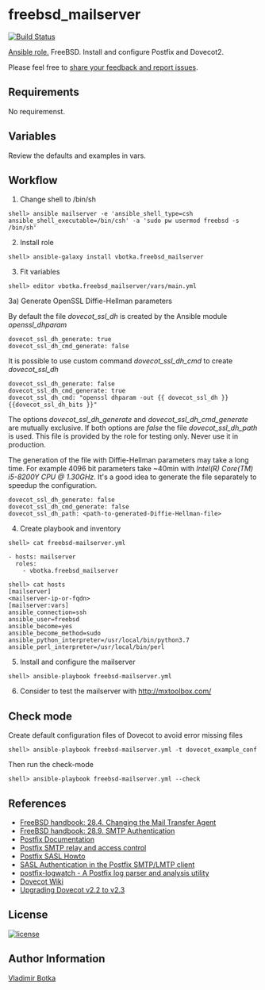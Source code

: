 # freebsd_mailserver

[![Build Status](https://travis-ci.org/vbotka/ansible-freebsd-mailserver.svg?branch=master)](https://travis-ci.org/vbotka/ansible-freebsd-mailserver)

[Ansible role.](https://galaxy.ansible.com/vbotka/freebsd_mailserver/) FreeBSD. Install and configure Postfix and Dovecot2.

Please feel free to [share your feedback and report issues](https://github.com/vbotka/ansible-freebsd-mailserver/issues).

## Requirements

No requiremenst.


## Variables

Review the defaults and examples in vars.


## Workflow

1) Change shell to /bin/sh

```
shell> ansible mailserver -e 'ansible_shell_type=csh ansible_shell_executable=/bin/csh' -a 'sudo pw usermod freebsd -s /bin/sh'
```

2) Install role

```
shell> ansible-galaxy install vbotka.freebsd_mailserver
```

3) Fit variables

```
shell> editor vbotka.freebsd_mailserver/vars/main.yml
```

3a) Generate OpenSSL Diffie-Hellman parameters

By default the file *dovecot_ssl_dh* is created by the Ansible module *openssl_dhparam*

```
dovecot_ssl_dh_generate: true
dovecot_ssl_dh_cmd_generate: false
```

It is possible to use custom command *dovecot_ssl_dh_cmd* to create *dovecot_ssl_dh*

```
dovecot_ssl_dh_generate: false
dovecot_ssl_dh_cmd_generate: true
dovecot_ssl_dh_cmd: "openssl dhparam -out {{ dovecot_ssl_dh }} {{dovecot_ssl_dh_bits }}"
```

The options *dovecot_ssl_dh_generate* and *dovecot_ssl_dh_cmd_generate* are mutually exclusive. If both options are *false* the file *dovecot_ssl_dh_path* is used. This file is provided by the role for testing only. Never use it in production.

The generation of the file with Diffie-Hellman parameters may take a long time. For example 4096 bit parameters take ~40min with *Intel(R) Core(TM) i5-8200Y CPU @ 1.30GHz*. It's a good idea to generate the file separately to speedup the configuration.

```
dovecot_ssl_dh_generate: false
dovecot_ssl_dh_cmd_generate: false
dovecot_ssl_dh_path: <path-to-generated-Diffie-Hellman-file>
```


4) Create playbook and inventory

```
shell> cat freebsd-mailserver.yml

- hosts: mailserver
  roles:
    - vbotka.freebsd_mailserver
```

```
shell> cat hosts
[mailserver]
<mailserver-ip-or-fqdn>
[mailserver:vars]
ansible_connection=ssh
ansible_user=freebsd
ansible_become=yes
ansible_become_method=sudo
ansible_python_interpreter=/usr/local/bin/python3.7
ansible_perl_interpreter=/usr/local/bin/perl
```

5) Install and configure the mailserver

```
shell> ansible-playbook freebsd-mailserver.yml
```

6) Consider to test the mailserver with http://mxtoolbox.com/


## Check mode

Create default configuration files of Dovecot to avoid error missing files

```
shell> ansible-playbook freebsd-mailserver.yml -t dovecot_example_conf
```

Then run the check-mode

```
shell> ansible-playbook freebsd-mailserver.yml --check
```


## References

- [FreeBSD handbook: 28.4. Changing the Mail Transfer Agent](https://www.freebsd.org/doc/handbook/mail-changingmta.html)
- [FreeBSD handbook: 28.9. SMTP Authentication](https://www.freebsd.org/doc/handbook/SMTP-Auth.html)
- [Postfix Documentation](http://www.postfix.org/documentation.html)
- [Postfix SMTP relay and access control](http://www.postfix.org/SMTPD_ACCESS_README.html)
- [Postfix SASL Howto](http://www.postfix.org/SASL_README.html)
- [SASL Authentication in the Postfix SMTP/LMTP client](http://www.postfix.org/SASL_README.html#client_sasl_enable)
- [postfix-logwatch - A Postfix log parser and analysis utility](https://www.freebsd.org/cgi/man.cgi?query=postfix-logwatch)
- [Dovecot Wiki](https://wiki2.dovecot.org/)
- [Upgrading Dovecot v2.2 to v2.3](https://wiki2.dovecot.org/Upgrading/2.3)


## License

[![license](https://img.shields.io/badge/license-BSD-red.svg)](https://www.freebsd.org/doc/en/articles/bsdl-gpl/article.html)


## Author Information

[Vladimir Botka](https://botka.link)
